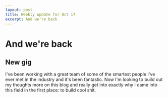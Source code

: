 ```yaml
---
layout: post
title: Weekly update for Oct 17
excerpt: And we're back
---
```


# And we're back

## New gig

I've been working with a great team of some of the smartest people I've ever met in the industry and it's been fantastic. Now I'm looking to build out my thoughts more on this blog and really get into exactly why I came into this field in the first place: to build cool shit.